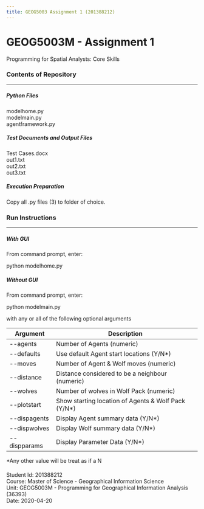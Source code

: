 ```yaml
---
title: GEOG5003 Assignment 1 (201388212)
---
```


# GEOG5003M - Assignment 1

Programming for Spatial Analysts: Core Skills



### Contents of Repository
------------------
##### Python Files
modelhome.py  
modelmain.py  
agentframework.py  
  
##### Test Documents and Output Files    
Test Cases.docx  
out1.txt  
out2.txt  
out3.txt  

##### Execution Preparation
Copy all .py files (3) to folder of choice.


### Run Instructions
----------------  
##### With GUI
From command prompt, enter:

python modelhome.py

##### Without GUI
From command prompt, enter:

python modelmain.py  

with any or all of the following optional arguments  

| Argument | Description |  
| --- | --- |  
| --agents | Number of Agents (numeric) |  
| --defaults | Use default Agent start locations (Y/N*) |  
| --moves | Number of Agent & Wolf moves (numeric) |  
| --distance | Distance considered to be a neighbour (numeric) |  
| --wolves | Number of wolves in Wolf Pack (numeric) |  
| --plotstart | Show starting location of Agents & Wolf Pack (Y/N*) |  
| --dispagents | Display Agent summary data (Y/N*) |  
| --dispwolves | Display Wolf summary data (Y/N*) |  
| --dispparams | Display Parameter Data (Y/N*) |  

*Any other value will be treat as if a N


####  
Student Id: 201388212  
Course: Master of Science - Geographical Information Science  
Unit: GEOG5003M - Programming for Geographical Information Analysis (36393)  
Date: 2020-04-20  
